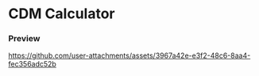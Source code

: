 # CDM Calculator

### Preview

https://github.com/user-attachments/assets/3967a42e-e3f2-48c6-8aa4-fec356adc52b

